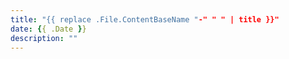 ```yaml
---
title: "{{ replace .File.ContentBaseName "-" " " | title }}"
date: {{ .Date }}
description: ""
---
```


